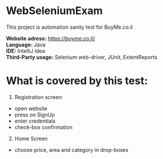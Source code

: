 WebSeleniumExam
=======
This project is automation sanity test for BuyMe.co.il

**Website adress:** https://buyme.co.il/  
**Language:** Java  
**IDE:** IntelliJ idea  
**Third-Party usage:** Selenium web-driver, JUnit, ExtentReports  

# What is covered by this test:
1. Registration screen:  
* open website  
* press on SignUp  
* enter credentials  
* check-box confirmation   

2. Home Screen  
* choose price, area and category in drop-boxes  


